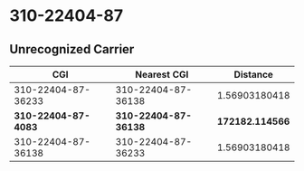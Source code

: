 # 310-22404-87
## Unrecognized Carrier


| CGI | Nearest CGI | Distance |
|-----|-------------|----------|
| 310-22404-87-36233 | 310-22404-87-36138 | 1.56903180418 |
| **310-22404-87-4083** | **310-22404-87-36138** | **172182.114566** |
| 310-22404-87-36138 | 310-22404-87-36233 | 1.56903180418 |
